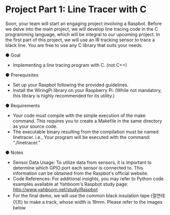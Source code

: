 # Project Part 1: Line Tracer with C
Soon, your team will start an engaging project involving a Raspbot. Before we delve into the
main project, we will develop line tracing code in the C programming language, which will be
integral to our upcoming project. In the first part of this project, we will use an IR tracking
sensor to trace a black line. You are free to use any C library that suits your needs.

● Goal
- Implementing a line tracing program with C. (not C++)

  
● Prerequisites
- Set up your Raspbot following the provided guidelines.
- Install the WiringPi library on your Raspberry Pi. (While not mandatory, this library is highly recommended for its utility.)


● Requirements
- Your code must compile with the simple execution of the make command. This requires you to create a Makefile in the same directory as your source code.
- The executable binary resulting from the compilation must be named linetracer.
      i.e., Your program will be executed with the command: “./linetracer.”
  
● Notes
- Sensor Data Usage: To utilize data from sensors, it is important to determine which GPIO port each sensor is connected to. This information can be obtained from the Raspbot's official website.
- Code References: For additional insights, you may refer to Python code examples available at Yahboom's Raspbot study page: http://www.yahboom.net/study/Raspbot
- For the final demo, we will use the common black insulation tape (절연테이프) to make a track, whose width is 19mm. Please refer to the images below
